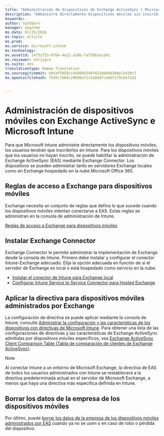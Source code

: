 ```yaml
---
title: "Administración de dispositivos de Exchange ActiveSync | Microsoft Intune"
description: "Administre directamente dispositivos móviles sin inscribir que los usuarios no hayan inscrito con la administración de Exchange ActiveSync (EAS) mediante Exchange Connector"
keywords: 
author: nathbarn
manager: angrobe
ms.date: 07/25/2016
ms.topic: article
ms.prod: 
ms.service: microsoft-intune
ms.technology: 
ms.assetid: 14f5cf53-6764-4e22-a18b-fa750b3acd41
ms.reviewer: chrisgre
ms.suite: ems
translationtype: Human Translation
ms.sourcegitcommit: e9cbf5858cc4e860b540f421b6d463b8e7a429cf
ms.openlocfilehash: f545c7db4c29690a72c5a84dfcab6f179cbe72a2


---
```


# Administración de dispositivos móviles con Exchange ActiveSync e Microsoft Intune
Para que Microsoft Intune administre directamente los dispositivos móviles, los usuarios tendrán que inscribirlos en Intune. Para los dispositivos móviles que los usuarios no hayan inscrito, se puede habilitar la administración de Exchange ActiveSync (EAS) mediante Exchange Connector. Los dispositivos se pueden administrar tanto en servidores Exchange locales como en Exchange hospedado en la nube Microsoft Office 365.

## Reglas de acceso a Exchange para dispositivos móviles ##

Exchange necesita un conjunto de reglas que defina lo que sucede cuando los dispositivos móviles intentan conectarse a EAS. Estas reglas se administran en la consola de administración de Intune.

[Reglas de acceso a Exchange para dispositivos móviles](exchange-access-rules-for-mobile-devices.md)

## Instalar Exchange Connector
Exchange Connector le permite administrar la implementación de Exchange desde la consola de Intune. Primero debe instalar y configurar el conector Intune-Exchange adecuado. Elija la opción adecuada en función de si el servidor de Exchange es local o está hospedado como servicio en la nube:

-   [Instalar el conector de Intune para Exchange local](intune-on-premises-exchange-connector.md)
-   [Configurar Intune Service to Service Connector para Hosted Exchange](intune-service-to-service-exchange-connector.md)

## Aplicar la directiva para dispositivos móviles administrados por Exchange
La configuración de directiva se puede aplicar mediante la consola de Intune; consulte [Administrar la configuración y las características de los dispositivos con directivas de Microsoft Intune](manage-settings-and-features-on-your-devices-with-microsoft-intune-policies.md). Para obtener una lista de las configuraciones de directivas y las características de Exchange ActiveSync admitidas por dispositivos móviles específicos, vea [Exchange ActiveSync Client Comparison Table (Tabla de comparación de clientes de Exchange ActiveSync)](http://go.microsoft.com/fwlink/?LinkId=247270).

> [!NOTE]
> Al conectar Intune a un entorno de Microsoft Exchange, la directiva de EAS de todos los usuarios administrados con Intune se restablecerá a la directiva predeterminada actual en el servidor de Microsoft Exchange, a menos que haya una directiva más específica definida en Intune.

## Borrar los datos de la empresa de los dispositivos móviles
Por último, puede [borrar los datos de la empresa de los dispositivos móviles administrados por EAS](wipe-for-exchange-managed-mobile-devices.md) cuando ya no se usen o en caso de robo o pérdida del dispositivo.



<!--HONumber=Jul16_HO4-->


